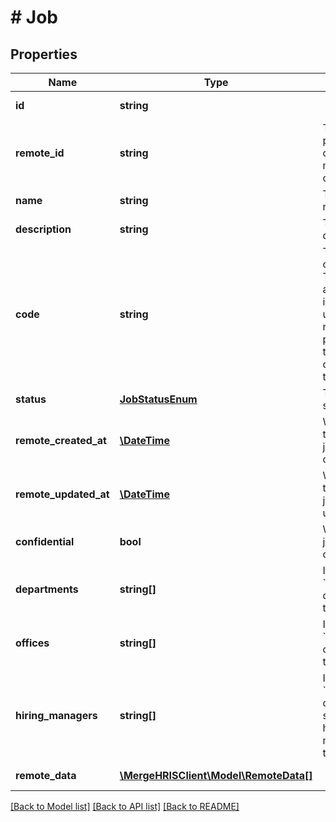 # # Job

## Properties

Name | Type | Description | Notes
------------ | ------------- | ------------- | -------------
**id** | **string** |  | [optional] [readonly]
**remote_id** | **string** | The third-party API ID of the matching object. | [optional]
**name** | **string** | The job&#39;s name. | [optional]
**description** | **string** | The job&#39;s description. | [optional]
**code** | **string** | The job&#39;s code. Typically an additional identifier used to reference the particular job that is displayed on the ATS. | [optional]
**status** | [**JobStatusEnum**](JobStatusEnum.md) | The job&#39;s status. | [optional]
**remote_created_at** | [**\DateTime**](\DateTime.md) | When the third party&#39;s job was created. | [optional]
**remote_updated_at** | [**\DateTime**](\DateTime.md) | When the third party&#39;s job was updated. | [optional]
**confidential** | **bool** | Whether the job is confidential. | [optional]
**departments** | **string[]** | IDs of &#x60;Department&#x60; objects for this &#x60;Job&#x60;. | [optional]
**offices** | **string[]** | IDs of &#x60;Office&#x60; objects for this &#x60;Job&#x60;. | [optional]
**hiring_managers** | **string[]** | IDs of &#x60;RemoteUser&#x60; objects that serve as hiring managers for this &#x60;Job&#x60;. | [optional]
**remote_data** | [**\MergeHRISClient\Model\RemoteData[]**](RemoteData.md) |  | [optional] [readonly]

[[Back to Model list]](../../README.md#models) [[Back to API list]](../../README.md#endpoints) [[Back to README]](../../README.md)
